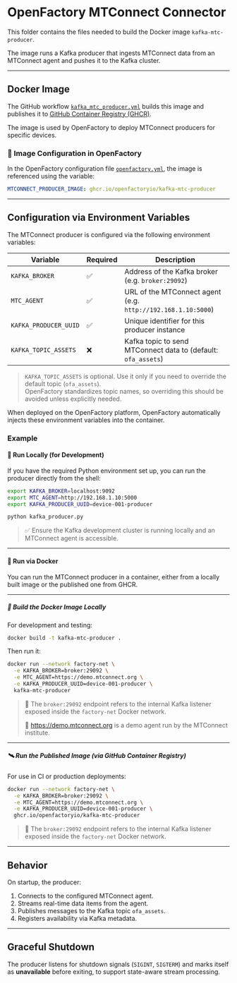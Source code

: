 # OpenFactory MTConnect Connector

This folder contains the files needed to build the Docker image `kafka-mtc-producer`.

The image runs a Kafka producer that ingests MTConnect data from an MTConnect agent and pushes it to the Kafka cluster.

---

## Docker Image

The GitHub workflow [`kafka_mtc_producer.yml`](../../.github/workflows/kafka_mtc_producer.yml) builds this image and publishes it to [GitHub Container Registry (GHCR)](https://github.com/openfactoryio).

The image is used by OpenFactory to deploy MTConnect producers for specific devices.

### 🔧 Image Configuration in OpenFactory

In the OpenFactory configuration file [`openfactory.yml`](../../openfactory/config/openfactory.yml), the image is referenced using the variable:

```yaml
MTCONNECT_PRODUCER_IMAGE: ghcr.io/openfactoryio/kafka-mtc-producer
```

---

## Configuration via Environment Variables

The MTConnect producer is configured via the following environment variables:

| Variable               | Required | Description                                                   |
|------------------------|----------|---------------------------------------------------------------|
| `KAFKA_BROKER`         | ✅       | Address of the Kafka broker (e.g. `broker:29092`)             |
| `MTC_AGENT`            | ✅       | URL of the MTConnect agent (e.g. `http://192.168.1.10:5000`)  |
| `KAFKA_PRODUCER_UUID`  | ✅       | Unique identifier for this producer instance                  |
| `KAFKA_TOPIC_ASSETS`   | ❌       | Kafka topic to send MTConnect data to (default: `ofa_assets`) |

> `KAFKA_TOPIC_ASSETS` is optional. Use it only if you need to override the default topic (`ofa_assets`).  
> OpenFactory standardizes topic names, so overriding this should be avoided unless explicitly needed.

When deployed on the OpenFactory platform, OpenFactory automatically injects these environment variables into the container.

### Example

#### 🧪 Run Locally (for Development)

If you have the required Python environment set up, you can run the producer directly from the shell:

```bash
export KAFKA_BROKER=localhost:9092
export MTC_AGENT=http://192.168.1.10:5000
export KAFKA_PRODUCER_UUID=device-001-producer

python kafka_producer.py
```

> ✅ Ensure the Kafka development cluster is running locally and an MTConnect agent is accessible.

---

#### 🐳 Run via Docker

You can run the MTConnect producer in a container, either from a locally built image or the published one from GHCR.

---

##### 🔧 Build the Docker Image Locally

For development and testing:

```bash
docker build -t kafka-mtc-producer .
````

Then run it:

```bash
docker run --network factory-net \
  -e KAFKA_BROKER=broker:29092 \
  -e MTC_AGENT=https://demo.mtconnect.org \
  -e KAFKA_PRODUCER_UUID=device-001-producer \
  kafka-mtc-producer
```
> 🧠 The `broker:29092` endpoint refers to the internal Kafka listener exposed inside the `factory-net` Docker network.
>
> 🧠 https://demo.mtconnect.org is a demo agent run by the MTConnect institute.

---

##### 🛰️ Run the Published Image (via GitHub Container Registry)

For use in CI or production deployments:

```bash
docker run --network factory-net \
  -e KAFKA_BROKER=broker:29092 \
  -e MTC_AGENT=https://demo.mtconnect.org \
  -e KAFKA_PRODUCER_UUID=device-001-producer \
  ghcr.io/openfactoryio/kafka-mtc-producer
```
> 🧠 The `broker:29092` endpoint refers to the internal Kafka listener exposed inside the `factory-net` Docker network.

---

## Behavior

On startup, the producer:

1. Connects to the configured MTConnect agent.
2. Streams real-time data items from the agent.
3. Publishes messages to the Kafka topic `ofa_assets`.
4. Registers availability via Kafka metadata.

---

## Graceful Shutdown

The producer listens for shutdown signals (`SIGINT`, `SIGTERM`) and marks itself as **unavailable** before exiting, to support state-aware stream processing.
